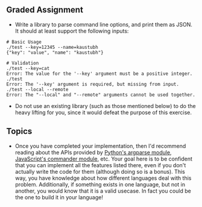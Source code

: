 
## Graded Assignment

- Write a library to parse command line options, and print them as JSON. It should at least support the following inputs:

```
# Basic Usage
./test --key=12345 --name=kaustubh
{"key": "value", "name": "kaustubh"}

# Validation
./test --key=cat
Error: The value for the '--key' argument must be a positive integer.
./test
Error: The '--key' argument is required, but missing from input.
./test --local --remote
Error: The "--local" and "--remote" arguments cannot be used together.
```

- Do not use an existing library (such as those mentioned below) to do the heavy lifting for you, since it would defeat the purpose of this exercise.

## Topics

- Once you have completed your implementation, then I'd recommend reading about the APIs provided by [Python's argparse module](https://docs.python.org/3/library/argparse.html), [JavaScript's commander module](https://www.npmjs.com/package/commander), etc. Your goal here is to be confident that you can implement all the features listed there, even if you don't actually write the code for them (although doing so is a bonus). This way, you have knowledge about how different languages deal with this problem. Additionally, if something exists in one language, but not in another, you would know that it is a valid usecase. In fact you could be the one to build it in your language!
